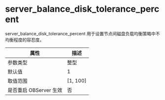 server_balance_disk_tolerance_percent 
==========================================================

server_balance_disk_tolerance_percent 用于设置节点间磁盘负载均衡策略中不均衡程度的容忍度。


|      **属性**      |   **描述**   |
|------------------|------------|
| 参数类型             | 整型         |
| 默认值              | 1          |
| 取值范围             | \[1, 100\] |
| 是否重启 OBServer 生效 | 否          |



